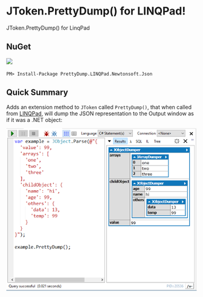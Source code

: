 # JToken.PrettyDump() for LINQPad!

JToken.PrettyDump() for LinqPad

## NuGet

[![](https://img.shields.io/nuget/v/PrettyDump.LINQPad.Newtonsoft.Json.svg?style=for-the-badge)](https://www.nuget.org/packages/PrettyDump.LINQPad.Newtonsoft.Json)



```
PM> Install-Package PrettyDump.LINQPad.Newtonsoft.Json
```



## Quick Summary

Adds an extension method to `JToken` called `PrettyDump()`,  that when called from [LINQPad](https://www.linqpad.net/), will dump the JSON representation to the Output window as if it was a .NET object:

![LINQPad_5_2019-01-27_21-56-13](.docs/images/LINQPad_5_2019-01-27_21-56-13.png)

